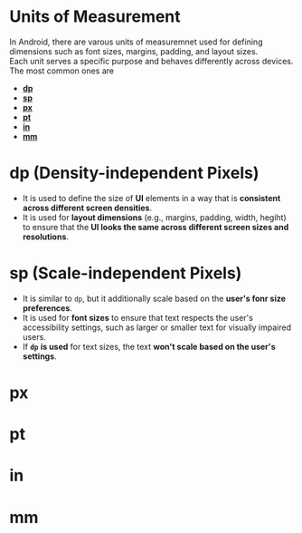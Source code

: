 # Units of Measurement
In Android, there are varous units of measuremnet used for defining dimensions such as font sizes, margins, padding, and layout sizes.  
  Each unit serves a specific purpose and behaves differently across devices.   
  The most common ones are 
  - **[dp](#dp)**
  - **[sp](#sp)**
  - **[px](#px)**
  - **[pt](#pt)**
  - **[in](#in)**
  - **[mm](#mm)**

# dp (Density-independent Pixels)
- It is used to define the size of **UI** elements in a way that is **consistent across different screen densities**.  
- It is used for **layout dimensions** (e.g., margins, padding, width, hegiht) to ensure that the **UI looks the same across different screen sizes and resolutions**.

# sp (Scale-independent Pixels)
- It is similar to `dp`, but it additionally scale based on the **user's fonr size preferences**.
- It is used for **font sizes** to ensure that text respects the user's accessibility settings, such as larger or smaller text for visually impaired users.
- If **`dp`** **is used** for text sizes, the text **won't scale based on the user's settings**.
# px
# pt
# in
# mm
